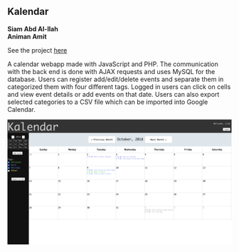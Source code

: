 ## Kalendar
<!-- ## CSE 330 Module 5 (Group) -->

**Siam Abd Al-Ilah  
Animan Amit**

See the project [here](http://ec2-52-15-37-3.us-east-2.compute.amazonaws.com/~siamabdalilah/calendar/calendar.html)

A calendar webapp made with JavaScript and PHP. The communication with the back end is done with AJAX requests and uses MySQL for the database. Users can register add/edit/delete events and separate them in categorized them with four different tags. Logged in users can click on cells and view event details or add events on that date. Users can also export selected categories to a CSV file which can be imported into Google Calendar.

![Screenshor of calendar](calendar_screenshot.png)

<!-- ### Creative portion involves:
* Being able to separate events into 4 different tags.  
* Year view navigation on the side bar to enable   faster switching between months and years.  
* Adding event after selecting a cell would prefill the add event with specified date.  
* Overflow in each cell is handled by enabling scroll.  
* Export events from selected tags of calendar to a well formatted CSV file which can then be imported to Google Calendar. So you get all features of google calendar. Ples giv xtra crdzs

### Note on page validation
The HTML page does not validate because of having empty <tr> tags in the file. We decided to have it that way because the number of rows can change depending on the month and removing and adding tr tags each time would seemed to unnecessarily complicate the logic. The empty tr tags have no effect on the visual.  

Another warning we get is for using date and time type inputs, which the validator says might not work on all browsers. We checked the latest versions of Chrome and Firefox and it works fine.


Sample User with preloaded events:
Username: testing
Password: testing


Note: The table cells scroll in case of overflow. The cells are not clickable until a user is logged in. Clicking will not work when the text selector cursor is visible. -->
